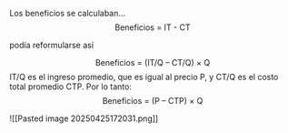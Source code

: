 Los beneficios se calculaban...
$$\text{Beneficios = IT - CT}$$

podía reformularse así

$$\text{Beneficios = (IT/Q – CT/Q) × Q}$$
IT/Q es el ingreso promedio, que es igual al precio P, y CT/Q es el costo total promedio CTP. Por lo tanto:
$$\text{Beneficios = (P – CTP) × Q}$$

![[Pasted image 20250425172031.png]]
